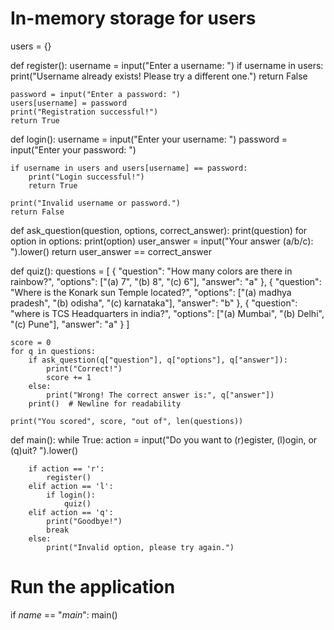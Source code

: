 # In-memory storage for users
users = {}

def register():
    username = input("Enter a username: ")
    if username in users:
        print("Username already exists! Please try a different one.")
        return False
    
    password = input("Enter a password: ")
    users[username] = password
    print("Registration successful!")
    return True

def login():
    username = input("Enter your username: ")
    password = input("Enter your password: ")
    
    if username in users and users[username] == password:
        print("Login successful!")
        return True
    
    print("Invalid username or password.")
    return False

def ask_question(question, options, correct_answer):
    print(question)
    for option in options:
        print(option)
    user_answer = input("Your answer (a/b/c): ").lower()
    return user_answer == correct_answer

def quiz():
    questions = [
        {
            "question": "How many colors are there in rainbow?",
            "options": ["(a) 7", "(b) 8", "(c) 6"],
            "answer": "a"
        },
        {
            "question": "Where is the Konark sun Temple located?",
            "options": ["(a) madhya pradesh", "(b) odisha", "(c) karnataka"],
            "answer": "b"
        },
        {
            "question": "where is TCS Headquarters in india?",
            "options": ["(a) Mumbai", "(b) Delhi", "(c) Pune"],
            "answer": "a"
        }
    ]

    score = 0
    for q in questions:
        if ask_question(q["question"], q["options"], q["answer"]):
            print("Correct!")
            score += 1
        else:
            print("Wrong! The correct answer is:", q["answer"])
        print()  # Newline for readability

    print("You scored", score, "out of", len(questions))

def main():
    while True:
        action = input("Do you want to (r)egister, (l)ogin, or (q)uit? ").lower()
        
        if action == 'r':
            register()
        elif action == 'l':
            if login():
                quiz()
        elif action == 'q':
            print("Goodbye!")
            break
        else:
            print("Invalid option, please try again.")

# Run the application
if _name_ == "_main_":
  main()
